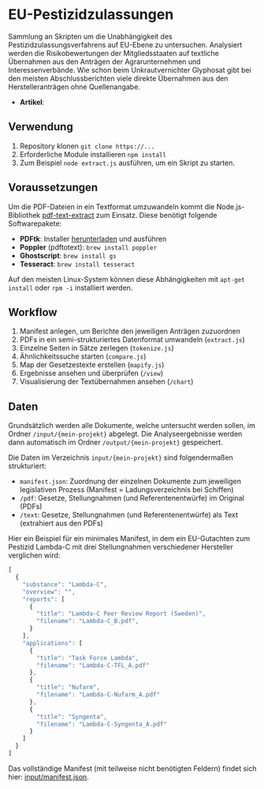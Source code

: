 # EU-Pestizidzulassungen

Sammlung an Skripten um die Unabhängigkeit des Pestizidzulassungsverfahrens auf EU-Ebene zu untersuchen. Analysiert werden die Risikobewertungen der Mitgliedsstaaten auf textliche Übernahmen aus den Anträgen der Agrarunternehmen und Interessenverbände. Wie schon beim Unkrautvernichter Glyphosat gibt bei den meisten Abschlussberichten viele direkte Übernahmen aus den Herstelleranträgen ohne Quellenangabe.

- **Artikel**:

## Verwendung

1. Repository klonen `git clone https://...`
2. Erforderliche Module installieren `npm install`
3. Zum Beispiel `node extract.js` ausführen, um ein Skript zu starten.

## Voraussetzungen

Um die PDF-Dateien in ein Textformat umzuwandeln kommt die Node.js-Bibliothek [pdf-text-extract](https://github.com/nisaacson/pdf-text-extract) zum Einsatz. Diese benötigt folgende Softwarepakete:

- **PDFtk**: Installer [herunterladen](http://www.pdflabs.com/docs/install-pdftk/) und ausführen
- **Poppler** (pdftotext): `brew install poppler`
- **Ghostscript**: `brew install gs`
- **Tesseract**: `brew install tesseract`

Auf den meisten Linux-System können diese Abhängigkeiten mit `apt-get install` oder `rpm -i` installiert werden.

## Workflow

1. Manifest anlegen, um Berichte den jeweiligen Anträgen zuzuordnen
2. PDFs in ein semi-strukturiertes Datenformat umwandeln (`extract.js`)
3. Einzelne Seiten in Sätze zerlegen (`tokenize.js`)
4. Ähnlichkeitssuche starten (`compare.js`)
5. Map der Gesetzestexte erstellen (`mapify.js`)
6. Ergebnisse ansehen und überprüfen (`/view`)
7. Visualisierung der Textübernahmen ansehen (`/chart`)

## Daten

Grundsätzlich werden alle Dokumente, welche untersucht werden sollen, im Ordner `/input/{mein-projekt}` abgelegt. Die Analyseergebnisse werden dann automatisch im Ordner `/output/{mein-projekt}` gespeichert.

Die Daten im Verzeichnis `input/{mein-projekt}` sind folgendermaßen strukturiert:

- `manifest.json`: Zuordnung der einzelnen Dokumente zum jeweiligen legislativen Prozess (Manifest = Ladungsverzeichnis bei Schiffen)
- `/pdf`: Gesetze, Stellungnahmen (und Referentenentwürfe) im Original (PDFs)
- `/text`: Gesetze, Stellungnahmen (und Referentenentwürfe) als Text (extrahiert aus den PDFs)

Hier ein Beispiel für ein minimales Manifest, in dem ein EU-Gutachten zum Pestizid Lambda-C mit drei Stellungnahmen verschiedener Hersteller verglichen wird:

```javascript
[
  {
    "substance": "Lambda-C",
    "overview": "",
    "reports": [
      {
        "title": "Lambda-C Peer Review Report (Sweden)",
        "filename": "Lambda-C_B.pdf",
      }
    ],
    "applications": [
      {
        "title": "Task Force Lambda",
        "filename": "Lambda-C-TFL_A.pdf"
      },
      {
        "title": "Nufarm",
        "filename": "Lambda-C-Nufarm_A.pdf"
      },
      {
        "title": "Syngenta",
        "filename": "Lambda-C-Syngenta_A.pdf"
      }
    ]
  }
]
```

Das vollständige Manifest (mit teilweise nicht benötigten Feldern) findet sich hier: [input/manifest.json](input/manifest.json).

